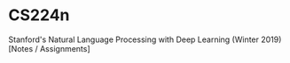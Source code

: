 # CS224n
Stanford's Natural Language Processing with Deep Learning (Winter 2019) [Notes / Assignments]
